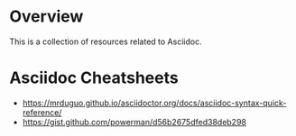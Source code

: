 # Overview
This is a collection of resources related to Asciidoc.

# Asciidoc Cheatsheets

- https://mrduguo.github.io/asciidoctor.org/docs/asciidoc-syntax-quick-reference/
- https://gist.github.com/powerman/d56b2675dfed38deb298
